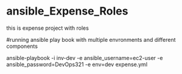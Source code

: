 # ansible_Expense_Roles
this is expense project with roles

#running ansible play book with multiple envronments and different components

ansible-playbook -i inv-dev -e ansible_username=ec2-user -e ansible_password=DevOps321 -e env=dev expense.yml

